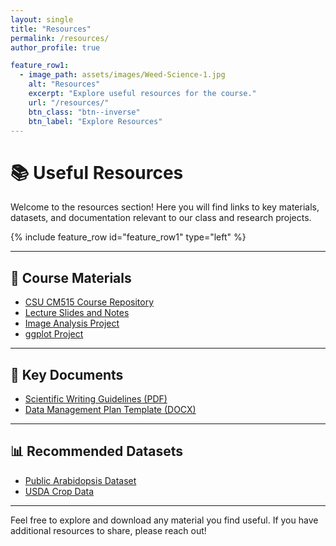 ```yaml
---
layout: single
title: "Resources"
permalink: /resources/
author_profile: true

feature_row1:
  - image_path: assets/images/Weed-Science-1.jpg
    alt: "Resources"
    excerpt: "Explore useful resources for the course."
    url: "/resources/"
    btn_class: "btn--inverse"
    btn_label: "Explore Resources"
---
```


# 📚 Useful Resources

Welcome to the resources section! Here you will find links to key materials, datasets, and documentation relevant to our class and research projects.

{% include feature_row id="feature_row1" type="left" %}

---

## 📂 Course Materials

- [CSU CM515 Course Repository](https://github.com/Colorado-State-University-CMB/CM515-course-2025)  
- [Lecture Slides and Notes](/lectures/)  
- [Image Analysis Project](/image_analysis_project/)  
- [ggplot Project](/gglplot_project/)

---

## 📑 Key Documents

- [Scientific Writing Guidelines (PDF)](assets/documents/scientific_writing_guidelines.pdf)  
- [Data Management Plan Template (DOCX)](assets/documents/data_management_template.docx)  

---

## 📊 Recommended Datasets

- [Public Arabidopsis Dataset](https://www.arabidopsis.org/)  
- [USDA Crop Data](https://www.nass.usda.gov/)  

---

Feel free to explore and download any material you find useful. If you have additional resources to share, please reach out!

